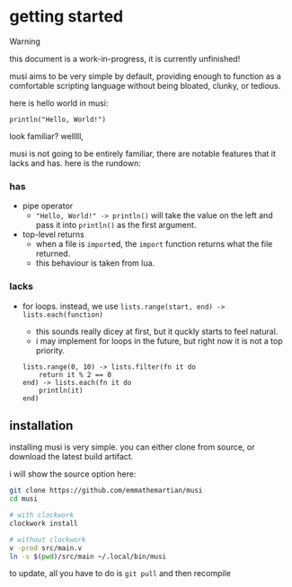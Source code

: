 # getting started

> [!WARNING]
> this document is a work-in-progress, it is currently unfinished!

musi aims to be very simple by default, providing enough to function as a
comfortable scripting language without being bloated, clunky, or tedious.

here is hello world in musi:

```musi
println("Hello, World!")
```

look familiar? welllll,

musi is not going to be entirely familiar, there are notable features that it
lacks and has. here is the rundown:

### has

- pipe operator
	- `"Hello, World!" -> println()` will take the value on the left and pass it
	into `println()` as the first argument.
- top-level returns
	- when a file is `import`ed, the `import` function returns what the file
	returned.
	- this behaviour is taken from lua.

### lacks

- for loops. instead, we use `lists.range(start, end) -> lists.each(function)`
	- this sounds really dicey at first, but it quckly starts to feel natural.
	- i may implement for loops in the future, but right now it is not a top
	priority.

	```musi
	lists.range(0, 10) -> lists.filter(fn it do
		return it % 2 == 0
	end) -> lists.each(fn it do
		println(it)
	end)
	```

## installation

installing musi is very simple. you can either clone from source, or download
the latest build artifact.

i will show the source option here:

```sh
git clone https://github.com/emmathemartian/musi
cd musi

# with clockwork
clockwork install

# without clockwork
v -prod src/main.v
ln -s $(pwd)/src/main ~/.local/bin/musi
```

to update, all you have to do is `git pull` and then recompile
